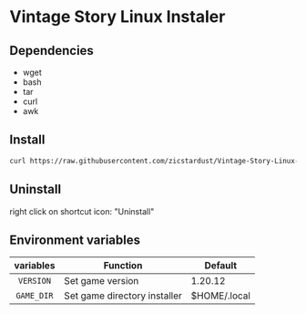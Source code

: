 # Vintage Story Linux Instaler

## Dependencies
- wget
- bash
- tar
- curl
- awk

## Install
```bash
curl https://raw.githubusercontent.com/zicstardust/Vintage-Story-Linux-Installer/main/install.sh | bash
```

## Uninstall
right click on shortcut icon: "Uninstall"

## Environment variables

| variables | Function | Default |
| :----: | --- | --- |
| `VERSION` | Set game version | 1.20.12 |
| `GAME_DIR` | Set game directory installer | $HOME/.local |